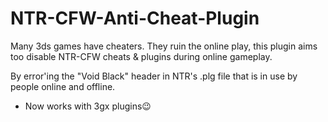 # NTR-CFW-Anti-Cheat-Plugin
Many 3ds games have cheaters. They ruin the online play, this plugin aims too disable NTR-CFW cheats & plugins during online gameplay. 

By error'ing the "Void Black" header in NTR's .plg file that is in use by people online and offline.

- Now works with 3gx plugins😉
